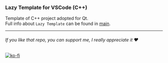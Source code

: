 ### Lazy Template for VSCode (C++)
Template of C++ project adopted for Qt.<br/>
Full info about `Lazy Template` can be found in [main](https://github.com/R3D9477/vscLazyTemplate_Cpp/blob/main/).

---

###### If you like that repo, you can support me, I really appreciate it :heart:
[![ko-fi](https://www.ko-fi.com/img/githubbutton_sm.svg)](https://ko-fi.com/R3D9477)
